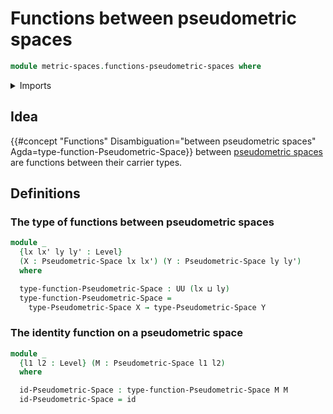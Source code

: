 # Functions between pseudometric spaces

```agda
module metric-spaces.functions-pseudometric-spaces where
```

<details><summary>Imports</summary>

```agda
open import foundation.function-types
open import foundation.universe-levels

open import metric-spaces.pseudometric-spaces
```

</details>

## Idea

{{#concept "Functions" Disambiguation="between pseudometric spaces" Agda=type-function-Pseudometric-Space}}
between [pseudometric spaces](metric-spaces.pseudometric-spaces.md) are
functions between their carrier types.

## Definitions

### The type of functions between pseudometric spaces

```agda
module _
  {lx lx' ly ly' : Level}
  (X : Pseudometric-Space lx lx') (Y : Pseudometric-Space ly ly')
  where

  type-function-Pseudometric-Space : UU (lx ⊔ ly)
  type-function-Pseudometric-Space =
    type-Pseudometric-Space X → type-Pseudometric-Space Y
```

### The identity function on a pseudometric space

```agda
module _
  {l1 l2 : Level} (M : Pseudometric-Space l1 l2)
  where

  id-Pseudometric-Space : type-function-Pseudometric-Space M M
  id-Pseudometric-Space = id
```
